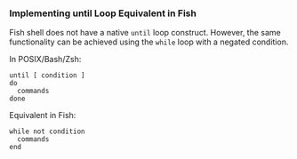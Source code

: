 ### Implementing until Loop Equivalent in Fish

Fish shell does not have a native `until` loop construct. However, the same functionality can be achieved using the `while` loop with a negated condition.

In POSIX/Bash/Zsh:

```
until [ condition ]
do
  commands
done
```

Equivalent in Fish:

```
while not condition
  commands
end
```

